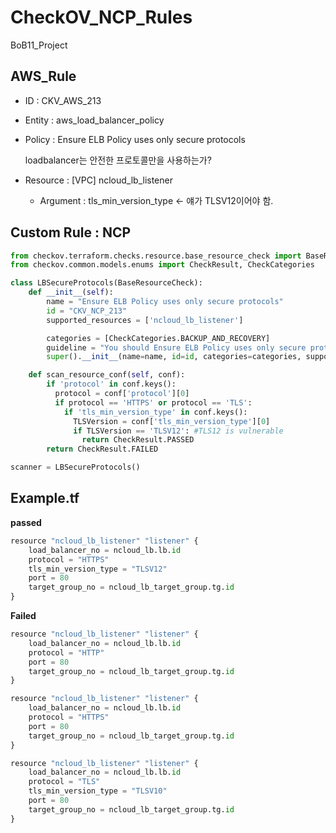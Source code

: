 # CheckOV_NCP_Rules
BoB11_Project
## AWS_Rule

- ID : CKV_AWS_213
- Entity : aws_load_balancer_policy
- Policy : Ensure ELB Policy uses only secure protocols
    
    loadbalancer는 안전한 프로토콜만을 사용하는가?
    
- Resource : [VPC] ncloud_lb_listener
    - Argument : tls_min_version_type ← 얘가 TLSV12이어야 함.

## Custom Rule : NCP

```python
from checkov.terraform.checks.resource.base_resource_check import BaseResourceCheck
from checkov.common.models.enums import CheckResult, CheckCategories

class LBSecureProtocols(BaseResourceCheck):
    def __init__(self):
        name = "Ensure ELB Policy uses only secure protocols"
        id = "CKV_NCP_213"
        supported_resources = ['ncloud_lb_listener']

        categories = [CheckCategories.BACKUP_AND_RECOVERY]
        guideline = "You should Ensure ELB Policy uses only secure protocols"
        super().__init__(name=name, id=id, categories=categories, supported_resources=supported_resources, guideline=guideline)

    def scan_resource_conf(self, conf):
        if 'protocol' in conf.keys():
          protocol = conf['protocol'][0]
          if protocol == 'HTTPS' or protocol == 'TLS':
            if 'tls_min_version_type' in conf.keys():
              TLSVersion = conf['tls_min_version_type'][0]
              if TLSVersion == 'TLSV12': #TLS12 is vulnerable
                return CheckResult.PASSED
        return CheckResult.FAILED

scanner = LBSecureProtocols()
```

## Example.tf

**passed**

```python
resource "ncloud_lb_listener" "listener" {
    load_balancer_no = ncloud_lb.lb.id
    protocol = "HTTPS"
    tls_min_version_type = "TLSV12"
    port = 80
    target_group_no = ncloud_lb_target_group.tg.id
}
```

**Failed**

```python
resource "ncloud_lb_listener" "listener" {
    load_balancer_no = ncloud_lb.lb.id
    protocol = "HTTP"
    port = 80
    target_group_no = ncloud_lb_target_group.tg.id
}
```

```python
resource "ncloud_lb_listener" "listener" {
    load_balancer_no = ncloud_lb.lb.id
    protocol = "HTTPS"
    port = 80
    target_group_no = ncloud_lb_target_group.tg.id
}
```

```python
resource "ncloud_lb_listener" "listener" {
    load_balancer_no = ncloud_lb.lb.id
    protocol = "TLS"
    tls_min_version_type = "TLSV10"
    port = 80
    target_group_no = ncloud_lb_target_group.tg.id
}
```